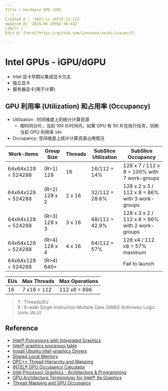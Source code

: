```yaml
---
Title | Hardware GPU iGPU
-- | --
Created @ | `2021-11-10T17:21:22Z`
Updated @| `2025-05-29T02:30:42Z`
Labels | ``
Edit @| [here](https://github.com/junxnone/xwiki/issues/5)

---
```

# Intel GPUs - iGPU/dGPU

- Intel 显卡早期以集成显卡为主
- 独立显卡
- 服务器显卡(用于计算)


##  GPU 利用率 (Utilization) 和占用率 (Occupancy)

- Utilization : 时间维度上的统计计算资源
  - 按时间分片，当前 100 片时间内，如果 GPU 有 50 片在执行任务，则称当前 GPU 利用率 `50%` 
- Occupancy: 空间维度上统计计算资源占用情况


Work-items | Group Size | Threads | SubSlice Utilization | SubSlice Occupancy
-- | -- | -- | -- | --
64x64x128 = 524288    | (R=1) 128 | 16 | 16/112 = 14% | 128 x 7 / 112 x 8 = 100% with 7 work-groups
64x64x128 = 524288    | (R=2) 128 x 2| 2 x 16 | 32/112 = 28.6% | 128 x 2 x 3 / 112 x 8 = 86% with 3 work-groups
64x64x128 = 524288    | (R=3) 128 x 3| 3 x 16 | 48/112 = 42.9% | 128 x 3 x 2 / 112 x  8 = 86% with 2 work-groups
64x64x128 = 524288    | (R=4) 128 x 4| 4 x 16 | 64/112 = 57%  | 128 x4 / 112 x8 = 57% maximum
64x64x128 = 524288    | (R>4) 640+ |   |   | Fail to launch


EUs | Max Threads | Max Operations
-- | -- | --
16 | 7 x16 = 112 | 112 x8 = 896

> 7 : Threads/EU  
> 8 : 8-wide Single Instruction Multiple Data (SIMD) Arithmetic Logic Units (ALU) 


## Reference
- [Intel® Processors with Integrated Graphics](https://www.intel.com/content/www/us/en/develop/documentation/oneapi-gpu-optimization-guide/top/gen-arch.html)
- [Intel® graphics processor table](https://dgpu-docs.intel.com/devices/hardware-table.html)
- [Install Ubuntu intel-graphics Drivers](https://dgpu-docs.intel.com/index.html)
- [Shared Local Memory](https://www.intel.com/content/www/us/en/develop/documentation/oneapi-gpu-optimization-guide/top/kernels/slm.html)
- [DPC++ Thread Hierarchy and Mapping](https://www.intel.com/content/www/us/en/develop/documentation/oneapi-gpu-optimization-guide/top/thread-mapping.html)
- [INTEL® GPU Occupancy Calculator](https://oneapi-src.github.io/oneAPI-samples/Tools/GPU-Occupancy-Calculator/index.html)
- [Intel Processor Graphics - Architecture & Programming](https://www.intel.com/content/dam/develop/external/us/en/documents/intel-graphics-architecture-isa-and-microarchitecture-698638.pdf)
- [GPU Architecture Terminology for Intel® Xe Graphics](https://www.intel.com/content/www/us/en/developer/articles/technical/gpu-terminology-for-intel-xe.html)
- [Thread Mapping and GPU Occupancy](https://www.intel.com/content/www/us/en/docs/oneapi/optimization-guide-gpu/2023-1/thread-mapping-and-gpu-occupancy.html)

